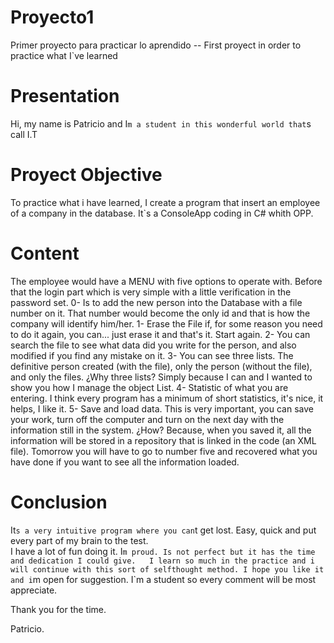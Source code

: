 # Proyecto1

Primer proyecto para practicar lo aprendido -- First proyect in order to practice what I`ve learned

# Presentation 

Hi, my name is Patricio and I`m a student in this wonderful world that`s call I.T

# Proyect Objective

To practice what i have learned, I create a program that insert an employee of a company in the database. 
It`s a ConsoleApp coding in C# whith OPP.

# Content

The employee would have a MENU with five options to operate with. Before that the login part which is very simple with a little verification in the password set. 
0- Is to add the new person into the Database with a file number on it. That number would become the only id and that is how the company will identify him/her. 
1- Erase the File if, for some reason you need to do it again, you can... just erase it and that's it. Start again. 
2- You can search the file to see what data did you write for the person, and also modified if you find any mistake on it. 
3- You can see three lists. The definitive person created (with the file), only the person (without the file), and only the files. ¿Why three lists? Simply because I can and I wanted to show you how I manage the object List. 
4- Statistic of what you are entering. I think every program has a minimum of short statistics, it's nice, it helps, I like it. 5- Save and load data. This is very important, you can save your work, turn off the computer and turn on the next day with the information still in the system. ¿How? Because, when you saved it, all the information will be stored in a repository that is linked in the code (an XML file). Tomorrow you will have to go to number five and recovered what you have done if you want to see all the information loaded.
   
# Conclusion   
   
It`s a very intuitive program where you can`t get lost. Easy, quick and put every part of my brain to the test.    
I have a lot of fun doing it. I`m proud. Is not perfect but it has the time and dedication I could give.  
I learn so much in the practice and i will continue with this sort of selfthought method.
I hope you like it and i`m open for suggestion. I`m a student so every comment will be most appreciate.

Thank you for the time. 

Patricio.
   

